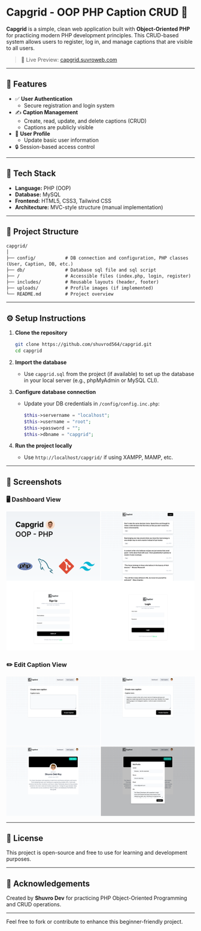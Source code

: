 # Capgrid - OOP PHP Caption CRUD 🧾

**Capgrid** is a simple, clean web application built with **Object-Oriented PHP** for practicing modern PHP development principles. This CRUD-based system allows users to register, log in, and manage captions that are visible to all users.

> 🔗 Live Preview: [capgrid.suvroweb.com](https://capgrid.suvroweb.com/)

---

## 📌 Features

- ✅ **User Authentication**
  - Secure registration and login system
- ✍️ **Caption Management**
  - Create, read, update, and delete captions (CRUD)
  - Captions are publicly visible
- 👤 **User Profile**
  - Update basic user information
- 🔒 Session-based access control

---

## 🚀 Tech Stack

- **Language:** PHP (OOP)
- **Database:** MySQL
- **Frontend:** HTML5, CSS3, Tailwind CSS
- **Architecture:** MVC-style structure (manual implementation)

---

## 📁 Project Structure

```
capgrid/
│
├── config/           # DB connection and configuration, PHP classes (User, Caption, DB, etc.) 
├── db/               # Database sql file and sql script
├── /                 # Accessible files (index.php, login, register)
├── includes/         # Reusable layouts (header, footer)
├── uploads/          # Profile images (if implemented)
└── README.md         # Project overview
```

---

## ⚙️ Setup Instructions

1. **Clone the repository**
   ```bash
   git clone https://github.com/shuvrod564/capgrid.git
   cd capgrid
   ```

2. **Import the database**
   - Use `capgrid.sql` from the project (if available) to set up the database in your local server (e.g., phpMyAdmin or MySQL CLI).

3. **Configure database connection**
   - Update your DB credentials in `/config/config.inc.php`:
     ```php
     $this->servername = "localhost";
     $this->username = "root";
     $this->password = "";
     $this->dbname = "capgrid";
     ```

4. **Run the project locally**
   - Use `http://localhost/capgrid/` if using XAMPP, MAMP, etc.

---

## 📸 Screenshots

### 🖥️ Dashboard View
![Dashboard, Auth](screenshots/screenshot.png)

### ✏️ Edit Caption View
![Caption, Profile](screenshots/screenshot-2.png)

---

## 📄 License

This project is open-source and free to use for learning and development purposes.

---

## 🙌 Acknowledgements

Created by **Shuvro Dev** for practicing PHP Object-Oriented Programming and CRUD operations.

---

Feel free to fork or contribute to enhance this beginner-friendly project.
